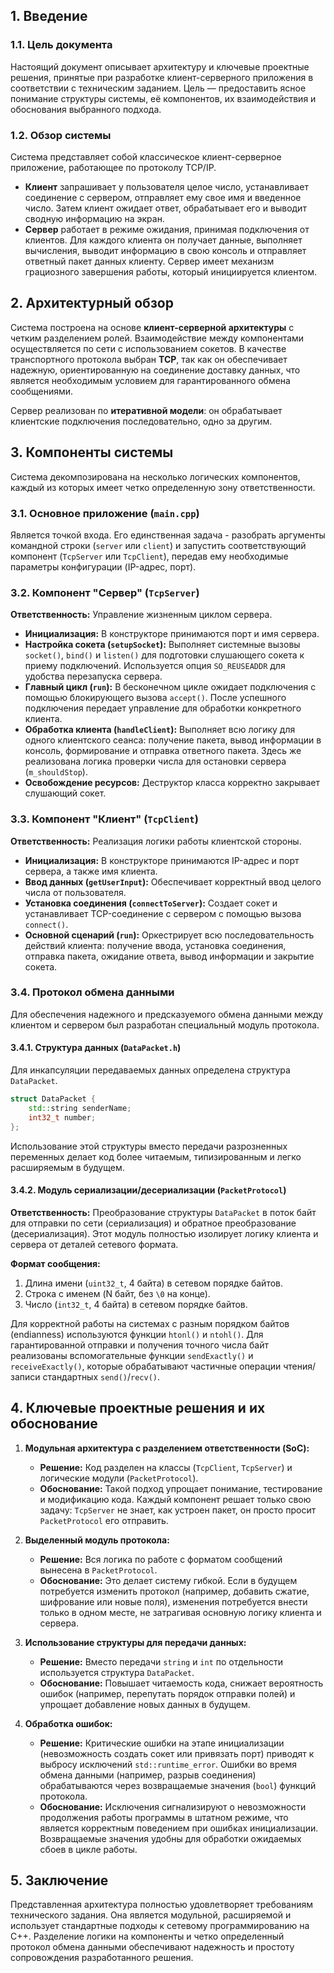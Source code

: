 ## 1. Введение

### 1.1. Цель документа
Настоящий документ описывает архитектуру и ключевые проектные решения, принятые при разработке клиент-серверного приложения в соответствии с техническим заданием. Цель — предоставить ясное понимание структуры системы, её компонентов, их взаимодействия и обоснования выбранного подхода.

### 1.2. Обзор системы
Система представляет собой классическое клиент-серверное приложение, работающее по протоколу TCP/IP.

*   **Клиент** запрашивает у пользователя целое число, устанавливает соединение с сервером, отправляет ему свое имя и введенное число. Затем клиент ожидает ответ, обрабатывает его и выводит сводную информацию на экран.
*   **Сервер** работает в режиме ожидания, принимая подключения от клиентов. Для каждого клиента он получает данные, выполняет вычисления, выводит информацию в свою консоль и отправляет ответный пакет данных клиенту. Сервер имеет механизм грациозного завершения работы, который инициируется клиентом.

## 2. Архитектурный обзор

Система построена на основе **клиент-серверной архитектуры** с четким разделением ролей. Взаимодействие между компонентами осуществляется по сети с использованием сокетов. В качестве транспортного протокола выбран **TCP**, так как он обеспечивает надежную, ориентированную на соединение доставку данных, что является необходимым условием для гарантированного обмена сообщениями.

Сервер реализован по **итеративной модели**: он обрабатывает клиентские подключения последовательно, одно за другим.

## 3. Компоненты системы

Система декомпозирована на несколько логических компонентов, каждый из которых имеет четко определенную зону ответственности.

### 3.1. Основное приложение (`main.cpp`)
Является точкой входа. Его единственная задача - разобрать аргументы командной строки (`server` или `client`) и запустить соответствующий компонент (`TcpServer` или `TcpClient`), передав ему необходимые параметры конфигурации (IP-адрес, порт).

### 3.2. Компонент "Сервер" (`TcpServer`)
**Ответственность:** Управление жизненным циклом сервера.
*   **Инициализация:** В конструкторе принимаются порт и имя сервера.
*   **Настройка сокета (`setupSocket`):** Выполняет системные вызовы `socket()`, `bind()` и `listen()` для подготовки слушающего сокета к приему подключений. Используется опция `SO_REUSEADDR` для удобства перезапуска сервера.
*   **Главный цикл (`run`):** В бесконечном цикле ожидает подключения с помощью блокирующего вызова `accept()`. После успешного подключения передает управление для обработки конкретного клиента.
*   **Обработка клиента (`handleClient`):** Выполняет всю логику для одного клиентского сеанса: получение пакета, вывод информации в консоль, формирование и отправка ответного пакета. Здесь же реализована логика проверки числа для остановки сервера (`m_shouldStop`).
*   **Освобождение ресурсов:** Деструктор класса корректно закрывает слушающий сокет.

### 3.3. Компонент "Клиент" (`TcpClient`)
**Ответственность:** Реализация логики работы клиентской стороны.
*   **Инициализация:** В конструкторе принимаются IP-адрес и порт сервера, а также имя клиента.
*   **Ввод данных (`getUserInput`):** Обеспечивает корректный ввод целого числа от пользователя.
*   **Установка соединения (`connectToServer`):** Создает сокет и устанавливает TCP-соединение с сервером с помощью вызова `connect()`.
*   **Основной сценарий (`run`):** Оркестрирует всю последовательность действий клиента: получение ввода, установка соединения, отправка пакета, ожидание ответа, вывод информации и закрытие сокета.

### 3.4. Протокол обмена данными

Для обеспечения надежного и предсказуемого обмена данными между клиентом и сервером был разработан специальный модуль протокола.

#### 3.4.1. Структура данных (`DataPacket.h`)
Для инкапсуляции передаваемых данных определена структура `DataPacket`.
```cpp
struct DataPacket {
    std::string senderName;
    int32_t number;
};
```
Использование этой структуры вместо передачи разрозненных переменных делает код более читаемым, типизированным и легко расширяемым в будущем.

#### 3.4.2. Модуль сериализации/десериализации (`PacketProtocol`)
**Ответственность:** Преобразование структуры `DataPacket` в поток байт для отправки по сети (сериализация) и обратное преобразование (десериализация). Этот модуль полностью изолирует логику клиента и сервера от деталей сетевого формата.

**Формат сообщения:**
1.  Длина имени (`uint32_t`, 4 байта) в сетевом порядке байтов.
2.  Строка с именем (N байт, без `\0` на конце).
3.  Число (`int32_t`, 4 байта) в сетевом порядке байтов.

Для корректной работы на системах с разным порядком байтов (endianness) используются функции `htonl()` и `ntohl()`. Для гарантированной отправки и получения точного числа байт реализованы вспомогательные функции `sendExactly()` и `receiveExactly()`, которые обрабатывают частичные операции чтения/записи стандартных `send()`/`recv()`.

## 4. Ключевые проектные решения и их обоснование

1.  **Модульная архитектура с разделением ответственности (SoC):**
    *   **Решение:** Код разделен на классы (`TcpClient`, `TcpServer`) и логические модули (`PacketProtocol`).
    *   **Обоснование:** Такой подход упрощает понимание, тестирование и модификацию кода. Каждый компонент решает только свою задачу: `TcpServer` не знает, как устроен пакет, он просто просит `PacketProtocol` его отправить.

2.  **Выделенный модуль протокола:**
    *   **Решение:** Вся логика по работе с форматом сообщений вынесена в `PacketProtocol`.
    *   **Обоснование:** Это делает систему гибкой. Если в будущем потребуется изменить протокол (например, добавить сжатие, шифрование или новые поля), изменения потребуется внести только в одном месте, не затрагивая основную логику клиента и сервера.

3.  **Использование структуры для передачи данных:**
    *   **Решение:** Вместо передачи `string` и `int` по отдельности используется структура `DataPacket`.
    *   **Обоснование:** Повышает читаемость кода, снижает вероятность ошибок (например, перепутать порядок отправки полей) и упрощает добавление новых данных в будущем.

4.  **Обработка ошибок:**
    *   **Решение:** Критические ошибки на этапе инициализации (невозможность создать сокет или привязать порт) приводят к выбросу исключений `std::runtime_error`. Ошибки во время обмена данными (например, разрыв соединения) обрабатываются через возвращаемые значения (`bool`) функций протокола.
    *   **Обоснование:** Исключения сигнализируют о невозможности продолжения работы программы в штатном режиме, что является корректным поведением при ошибках инициализации. Возвращаемые значения удобны для обработки ожидаемых сбоев в цикле работы.

## 5. Заключение

Представленная архитектура полностью удовлетворяет требованиям технического задания. Она является модульной, расширяемой и использует стандартные подходы к сетевому программированию на C++. Разделение логики на компоненты и четко определенный протокол обмена данными обеспечивают надежность и простоту сопровождения разработанного решения.